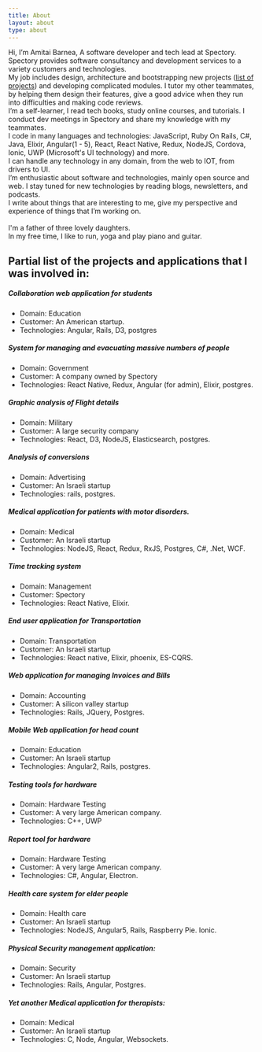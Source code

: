 ```yaml
---
title: About
layout: about
type: about
---
```


Hi, I’m Amitai Barnea, A software developer and tech lead at Spectory. <br>
Spectory provides software consultancy and development services to a variety customers and technologies. <br>
My job includes design, architecture and bootstrapping new projects ([list of projects](#partial-list-of-the-projects-and-applications-that-i-was-involved-in)) and developing complicated modules. I tutor my other teammates, by helping them design their features, give a good advice when they run into difficulties and making code reviews. <br>
I’m a self-learner, I read tech books, study online courses, and tutorials. I conduct dev meetings in Spectory and share my knowledge with my teammates.<br>
I code in many languages and technologies: JavaScript, Ruby On Rails, C#, Java, Elixir, Angular(1 - 5), React, React Native, Redux, NodeJS, Cordova, Ionic, UWP (Microsoft's UI technology) and more. <br>
I can handle any technology in any domain, from the web to IOT, from drivers to UI. <br>
I’m enthusiastic about software and technologies, mainly open source and web. I stay tuned for new technologies by reading blogs, newsletters, and podcasts.<br>
I write about things that are interesting to me, give my perspective and experience of things that I’m working on.  <br><br>
I'm a father of three lovely daughters.  
In my free time, I like to run, yoga and play piano and guitar. <br>


## Partial list of the projects and applications that I was involved in:
##### Collaboration web application for students
- Domain: Education
- Customer: An American startup.  
- Technologies: Angular, Rails, D3, postgres


##### System for managing and evacuating massive numbers of people
- Domain: Government  
- Customer: A company owned by Spectory  
- Technologies: React Native, Redux, Angular (for admin), Elixir, postgres.


##### Graphic analysis of Flight details
- Domain: Military
- Customer: A large security company  
- Technologies: React, D3, NodeJS, Elasticsearch, postgres.  


##### Analysis of conversions
- Domain: Advertising  
- Customer: An Israeli startup  
- Technologies: rails, postgres.  


##### Medical application for patients with motor disorders.
- Domain: Medical  
- Customer: An Israeli startup 
- Technologies: NodeJS, React, Redux, RxJS, Postgres, C#, .Net, WCF.  


##### Time tracking system
- Domain: Management  
- Customer: Spectory  
- Technologies: React Native, Elixir.  


##### End user application for Transportation
- Domain: Transportation  
- Customer: An Israeli startup    
- Technologies: React native, Elixir, phoenix, ES-CQRS.


##### Web application for managing Invoices and Bills
- Domain: Accounting 
- Customer: A silicon valley startup  
- Technologies: Rails, JQuery, Postgres.  


##### Mobile Web application for head count
- Domain: Education  
- Customer: An Israeli startup   
- Technologies: Angular2, Rails, postgres.  


##### Testing tools for hardware
- Domain: Hardware Testing
- Customer: A very large American company.  
- Technologies: C++, UWP  


##### Report tool for hardware
- Domain: Hardware  Testing
- Customer: A very large American company. 
- Technologies: C#, Angular, Electron.


##### Health care system for elder people
- Domain: Health care  
- Customer: An Israeli startup    
- Technologies: NodeJS, Angular5, Rails, Raspberry Pie. Ionic.


##### Physical Security management application:
- Domain: Security  
- Customer: An Israeli startup    
- Technologies: Rails, Angular, Postgres.  

##### Yet another Medical application for therapists:
- Domain: Medical  
- Customer: An Israeli startup    
- Technologies: C, Node, Angular, Websockets.  





